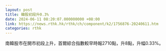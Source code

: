 ```yaml
---
layout: post
title: 韓股初段升0.3%
date: 2024-06-11 08:20:07.000000000 +08:00
link: https://news.rthk.hk/rthk/ch/component/k2/1756876-20240611.htm
categories: rthk
---
```


南韓股市在開市初段上升，首爾綜合指數較早時報2710點，升8點，升幅0.33%。
